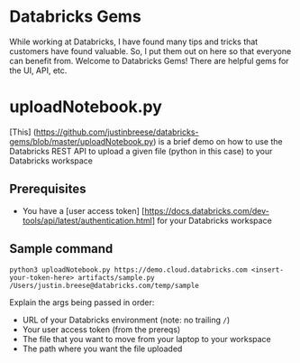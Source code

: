 # Databricks Gems
While working at Databricks, I have found many tips and tricks that customers have found valuable. So, I put them out on here so that everyone can benefit from. Welcome to Databricks Gems! There are helpful gems for the UI, API, etc.

# uploadNotebook.py
[This] (https://github.com/justinbreese/databricks-gems/blob/master/uploadNotebook.py) is a brief demo on how to use the Databricks REST API to upload a given file (python in this case) to your Databricks workspace

## Prerequisites
* You have a [user access token] [https://docs.databricks.com/dev-tools/api/latest/authentication.html] for your Databricks workspace 

## Sample command
`python3 uploadNotebook.py https://demo.cloud.databricks.com <insert-your-token-here> artifacts/sample.py /Users/justin.breese@databricks.com/temp/sample`

Explain the args being passed in order:
* URL of your Databricks environment (note: no trailing `/`)
* Your user access token (from the prereqs)
* The file that you want to move from your laptop to your workspace
* The path where you want the file uploaded